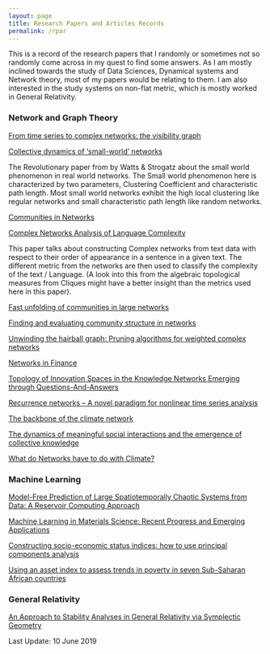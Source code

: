 ```yaml
---
layout: page
title: Research Papers and Articles Records
permalink: /rpar
---
```


This is a record of the research papers that I randomly or sometimes not so randomly come across in my quest to find some answers. As I am mostly inclined towards the study of Data Sciences, Dynamical systems and Network theory, most of my papers would be relating to them. I am also interested in the study systems on non-flat metric, which is mostly worked in General Relativity.


### Network and Graph Theory

[From time series to complex networks: the visibility graph](https://arxiv.org/abs/0810.0920v1)


[Collective dynamics of ‘small-world’ networks](https://www.nature.com/articles/30918)

The Revolutionary paper from by Watts & Strogatz about the small world phenomenon in real world networks. The Small world phenomenon here is characterized by two parameters, Clustering Coefficient and characteristic path length. Most small world networks exhibit the high local clustering like regular networks and small characteristic path length like random networks.

[Communities in Networks](https://arxiv.org/abs/0902.3788v2)

[Complex Networks Analysis of Language Complexity](https://iopscience.iop.org/article/10.1209/0295-5075/100/58002/meta)

This paper talks about constructing Complex networks from text data with respect to their order of appearance in a sentence in a given text. The different metric from the networks are then used to classify the complexity of the text / Language. (A look into this from the algebraic topological measures from Cliques might have a better insight than the metrics used here in this paper).

[Fast unfolding of communities in large networks](https://iopscience.iop.org/article/10.1088/1742-5468/2008/10/P10008/pdf)

[Finding and evaluating community structure in networks](https://journals.aps.org/pre/abstract/10.1103/PhysRevE.69.026113)

[Unwinding the hairball graph: Pruning algorithms for weighted complex networks](https://journals.aps.org/pre/abstract/10.1103/PhysRevE.93.012304)

[Networks in Finance](https://papers.ssrn.com/sol3/papers.cfm?abstract_id=1094883)

[Topology of Innovation Spaces in the Knowledge Networks Emerging through Questions-And-Answers](https://journals.plos.org/plosone/article?id=10.1371/journal.pone.0154655)

[Recurrence networks – A novel paradigm for nonlinear time series analysis](https://iopscience.iop.org/article/10.1088/1367-2630/12/3/033025/meta)

[The backbone of the climate network](https://iopscience.iop.org/article/10.1209/0295-5075/87/48007/pdf)

[The dynamics of meaningful social interactions and the emergence of collective knowledge](https://www.nature.com/articles/srep12197)

[What do Networks have to do with Climate?](https://journals.ametsoc.org/doi/abs/10.1175/BAMS-87-5-585)


### Machine Learning

[Model-Free Prediction of Large Spatiotemporally Chaotic Systems from Data: A Reservoir Computing Approach](https://journals.aps.org/prl/abstract/10.1103/PhysRevLett.120.024102)

[Machine Learning in Materials Science: Recent Progress and Emerging Applications](https://onlinelibrary.wiley.com/doi/abs/10.1002/9781119148739.ch4)

[Constructing socio-economic status indices: how to use principal components analysis](https://www.ncbi.nlm.nih.gov/pubmed/17030551)

[Using an asset index to assess trends in poverty in seven Sub-Saharan African countries](https://www.sciencedirect.com/science/article/abs/pii/S0305750X08000466)

### General Relativity

[An Approach to Stability Analyses in General Relativity via Symplectic Geometry](https://arxiv.org/abs/1902.08219)





Last Update: 10 June 2019
